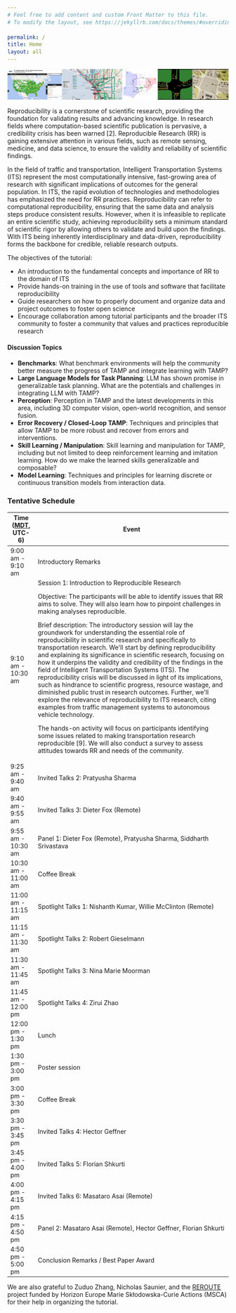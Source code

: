 ```yaml
---
# Feel free to add content and custom Front Matter to this file.
# To modify the layout, see https://jekyllrb.com/docs/themes/#overriding-theme-defaults

permalink: /
title: Home
layout: all
---
```


![RR banner](assets/img/banner.png)

Reproducibility is a cornerstone of scientific research, providing the foundation for validating results and advancing knowledge. In research fields where computation-based scientific publication is pervasive, a credibility crisis has been warned [2]. Reproducible Research (RR) is gaining extensive attention in various fields, such as remote sensing, medicine, and data science, to ensure the validity and reliability of scientific findings.

In the field of traffic and transportation, Intelligent Transportation Systems (ITS) represent the most computationally intensive, fast-growing area of research with significant implications of outcomes for the general population. In ITS, the rapid evolution of technologies and methodologies has emphasized the need for RR practices. Reproducibility can refer to computational reproducibility, ensuring that the same data and analysis steps produce consistent results. However, when it is infeasible to replicate an entire scientific study, achieving reproducibility sets a minimum standard of scientific rigor by allowing others to validate and build upon the findings. With ITS being inherently interdisciplinary and data-driven, reproducibility forms the backbone for credible, reliable research outputs.

The objectives of the tutorial:
- An introduction to the fundamental concepts and importance of RR to the domain of ITS 
- Provide hands-on training in the use of tools and software that facilitate reproducibility
- Guide researchers on how to properly document and organize data and project outcomes to foster open science
- Encourage collaboration among tutorial participants and the broader ITS community to foster a community that values and practices reproducible research

#### Discussion Topics

- **Benchmarks**: What benchmark environments will help the community better measure the progress of TAMP and integrate learning with TAMP?
- **Large Language Models for Task Planning**: LLM has shown promise in generalizable task planning. What are the potentials and challenges in integrating LLM with TAMP?
- **Perception**: Perception in TAMP and the latest developments in this area, including 3D computer vision, open-world recognition, and sensor fusion.
- **Error Recovery / Closed-Loop TAMP**: Techniques and principles that allow TAMP to be more robust and recover from errors and interventions.
- **Skill Learning / Manipulation**: Skill learning and manipulation for TAMP, including but not limited to deep reinforcement learning and imitation learning. How do we make the learned skills generalizable and composable?
- **Model Learning**: Techniques and principles for learning discrete or continuous transition models from interaction data.


### Tentative Schedule

<!-- The workshop happened on July 10 in hybrid mode. The in-person location is in Daegu, Republic of Korea.

The [recording of the workshop](https://youtu.be/5VN7T0HujnQ) can be accessed on YouTube. -->

<table>
<thead>
  <tr>
    <th>Time (<a href="https://www.worldtimeserver.com/current_time_in_CA-AB.aspx?city=Edmonton">MDT</a>, UTC-6)</th>
    <th>Event</th>
  </tr>
</thead>
<tbody>
  <tr>
    <td>9:00 am - 9:10 am</td>
    <td>Introductory Remarks</td>
  </tr>
  <tr>
    <td>9:10 am - 10:30 am</td>
    <td>Session 1: Introduction to Reproducible Research

Objective: The participants will be able to identify issues that RR aims to solve. They will also learn how to pinpoint challenges in making analyses reproducible.

Brief description: The introductory session will lay the groundwork for understanding the essential role of reproducibility in scientific research and specifically to transportation research. We'll start by defining reproducibility and explaining its significance in scientific research, focusing on how it underpins the validity and credibility of the findings in the field of Intelligent Transportation Systems (ITS). The reproducibility crisis will be discussed in light of its implications, such as hindrance to scientific progress, resource wastage, and diminished public trust in research outcomes. Further, we'll explore the relevance of reproducibility to ITS research, citing examples from traffic management systems to autonomous vehicle technology.

The hands-on activity will focus on participants identifying some issues related to making transportation research reproducible [9]. We will also conduct a survey to assess attitudes towards RR and needs of the community.
    </td>
  </tr>
  <tr>
    <td>9:25 am - 9:40 am</td>
    <td>Invited Talks 2: Pratyusha Sharma</td>
  </tr>
  <tr>
    <td>9:40 am - 9:55 am</td>
    <td>Invited Talks 3: Dieter Fox (Remote)</td>
  </tr>
  <tr>
    <td>9:55 am - 10:30 am</td>
    <td>Panel 1: Dieter Fox (Remote), Pratyusha Sharma, Siddharth Srivastava</td>
  </tr>
  <tr>
    <td>10:30 am - 11:00 am</td>
    <td>Coffee Break</td>
  </tr>
  <tr>
    <td>11:00 am - 11:15 am</td>
    <td>Spotlight Talks 1: Nishanth Kumar, Willie McClinton (Remote)</td>
  </tr>
  <tr>
    <td>11:15 am - 11:30 am</td>
    <td>Spotlight Talks 2: Robert Gieselmann</td>
  </tr>
  <tr>
    <td>11:30 am - 11:45 am</td>
    <td>Spotlight Talks 3: Nina Marie Moorman</td>
  </tr>
  <tr>
    <td>11:45 am - 12:00 pm</td>
    <td>Spotlight Talks 4: Zirui Zhao</td>
  </tr>
  <tr>
    <td>12:00 pm - 1:30 pm</td>
    <td>Lunch</td>
  </tr>
  <tr>
    <td>1:30 pm - 3:00 pm</td>
    <td>Poster session</td>
  </tr>
  <tr>
    <td>3:00 pm - 3:30 pm</td>
    <td>Coffee Break</td>
  </tr>
  <tr>
    <td>3:30 pm - 3:45 pm</td>
    <td>Invited Talks 4: Hector Geffner</td>
  </tr>
  <tr>
    <td>3:45 pm - 4:00 pm</td>
    <td>Invited Talks 5: Florian Shkurti</td>
  </tr>
  <tr>
    <td>4:00 pm - 4:15 pm</td>
    <td>Invited Talks 6: Masataro Asai (Remote)</td>
  </tr>
  <tr>
    <td>4:15 pm - 4:50 pm</td>
    <td>Panel 2: Masataro Asai (Remote), Hector Geffner, Florian Shkurti</td>
  </tr>
  <tr>
    <td>4:50 pm - 5:00 pm</td>
    <td>Conclusion Remarks / Best Paper Award</td>
  </tr>
</tbody>
</table>

<!-- Please use this [Latex paper template](https://zt-yang.github.io/rss23-l4tamp-workshop/assets/paper-template-latex.zip) and [submit](https://openreview.net/group?id=roboticsfoundation.org/RSS/2023/Workshop/LTAMP) via Open Review. Review will be single-blind so there's no need to anonymize your document. -->

We are also grateful to Zuduo Zhang, Nicholas Saunier, and the [REROUTE](https://reroute-project.eu/) project funded by Horizon Europe Marie Skłodowska-Curie Actions (MSCA) for their help in organizing the tutorial.
